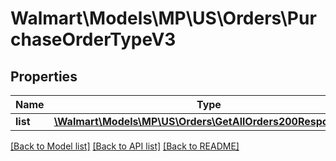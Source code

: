 # Walmart\Models\MP\US\Orders\PurchaseOrderTypeV3

## Properties

Name | Type | Description | Notes
------------ | ------------- | ------------- | -------------
**list** | [**\Walmart\Models\MP\US\Orders\GetAllOrders200ResponseList**](GetAllOrders200ResponseList.md) |  | [optional]


[[Back to Model list]](./) [[Back to API list]](../../../../../README.md#supported-apis) [[Back to README]](../../../../../README.md)
